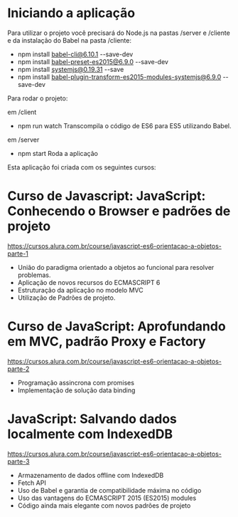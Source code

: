 # Iniciando a aplicação

Para utilizar o projeto você precisará do Node.js na pastas /server e /cliente e da instalação do Babel na pasta /cliente:

- npm install babel-cli@6.10.1 --save-dev
- npm install babel-preset-es2015@6.9.0 --save-dev
- npm install systemjs@0.19.31 --save
- npm install babel-plugin-transform-es2015-modules-systemjs@6.9.0 --save-dev

Para rodar o projeto:

em /client
- npm run watch
Transcompila o código de ES6 para ES5 utilizando Babel.

em /server
- npm start
Roda a aplicação

Esta aplicação foi criada com os seguintes cursos:

# Curso de Javascript: JavaScript: Conhecendo o Browser e padrões de projeto
https://cursos.alura.com.br/course/javascript-es6-orientacao-a-objetos-parte-1

- União do paradigma orientado a objetos ao funcional para resolver problemas.
- Aplicação de novos recursos do ECMASCRIPT 6
- Estruturação da aplicação no modelo MVC
- Utilização de Padrões de projeto.

# Curso de JavaScript: Aprofundando em MVC, padrão Proxy e Factory
https://cursos.alura.com.br/course/javascript-es6-orientacao-a-objetos-parte-2

- Programação assincrona com promises
- Implementação de solução data binding

# JavaScript: Salvando dados localmente com IndexedDB
https://cursos.alura.com.br/course/javascript-es6-orientacao-a-objetos-parte-3

 - Armazenamento de dados offline com IndexedDB
 - Fetch API
 - Uso de Babel e garantia de compatibilidade máxima no código
 - Uso das vantagens do ECMASCRIPT 2015 (ES2015) modules
 - Código ainda mais elegante com novos padrões de projeto
